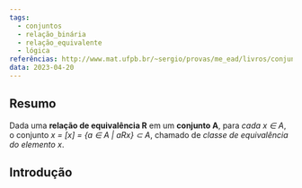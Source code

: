 ```yaml
---
tags:
  - conjuntos
  - relação_binária
  - relação_equivalente
  - lógica
referências: http://www.mat.ufpb.br/~sergio/provas/me_ead/livros/conjunto_quociente.pdf
data: 2023-04-20
---
```

## Resumo

Dada uma **relação de equivalência R** em um **conjunto A**, para *cada x ∈ A*, o conjunto *x = \[x] = {a ∈ A | aRx} ⊂ A*, chamado de *classe de equivalência do elemento x*.

## Introdução
